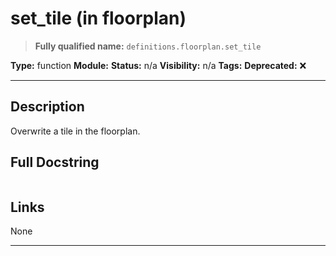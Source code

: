 # set_tile (in floorplan)
> **Fully qualified name:** `definitions.floorplan.set_tile`

**Type:** function
**Module:** 
**Status:** n/a
**Visibility:** n/a
**Tags:** 
**Deprecated:** ❌

---

## Description
Overwrite a tile in the floorplan.

## Full Docstring
```

```

## Links
None

---
